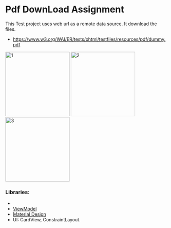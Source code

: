 # Pdf DownLoad Assignment

This Test project uses web url as a remote data source.
It download the files.

* https://www.w3.org/WAI/ER/tests/xhtml/testfiles/resources/pdf/dummy.pdf



<img src="https://user-images.githubusercontent.com/40773012/126001808-84f55bd7-09ef-477d-90bf-11e0e5d87d6a.jpeg" alt="1" width="200"/>      <img src="https://user-images.githubusercontent.com/40773012/126001829-91c72d5a-bd69-4216-95ed-c223f201ef91.jpeg" alt="2" width="200"/>  <img src="https://user-images.githubusercontent.com/40773012/126001856-845f01fb-335e-45b7-a0cd-993cdf2f6029.jpeg" alt="3" width="200"/>


### Libraries:  
* [lifecycle]:(https://developer.android.com/jetpack/androidx/releases/lifecycle)
* [ViewModel](https://developer.android.com/topic/libraries/architecture/viewmodel)
* [Material Design](https://developer.android.com/guide/topics/ui/look-and-feel)
* UI: CardView, ConstraintLayout.







